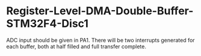 # Register-Level-DMA-Double-Buffer-STM32F4-Disc1
ADC input should be given in PA1. There will be two interrupts generated for each buffer, both at half filled and full transfer complete.
